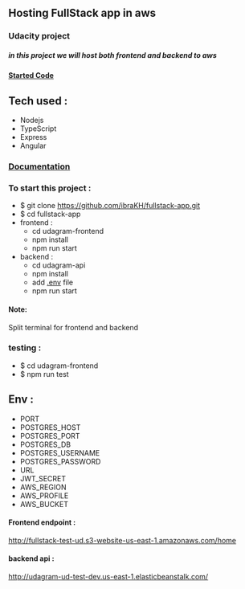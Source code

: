 ## Hosting FullStack app in aws
### Udacity project

##### in this project we will host both frontend and backend to aws 

#### [Started Code](https://github.com/udacity/nd0067-c4-deployment-process-project-starter)
## Tech used : 
- Nodejs
- TypeScript
- Express
- Angular

### [Documentation](https://github.com/ibraKH/fullstack-app/tree/main/docs)

### To start this project :
- $ git clone https://github.com/ibraKH/fullstack-app.git
- $ cd fullstack-app
- frontend :
    - cd udagram-frontend
    - npm install
    - npm run start
- backend :
    - cd udagram-api
    - npm install 
    - add [.env](#env) file 
    - npm run start
#### Note:
Split terminal for frontend and backend

### testing :
- $ cd udagram-frontend
- $ npm run test

## Env :
- PORT
- POSTGRES_HOST
- POSTGRES_PORT
- POSTGRES_DB
- POSTGRES_USERNAME
- POSTGRES_PASSWORD
- URL
- JWT_SECRET
- AWS_REGION
- AWS_PROFILE
- AWS_BUCKET


#### Frontend endpoint :
http://fullstack-test-ud.s3-website-us-east-1.amazonaws.com/home
#### backend api : 
http://udagram-ud-test-dev.us-east-1.elasticbeanstalk.com/